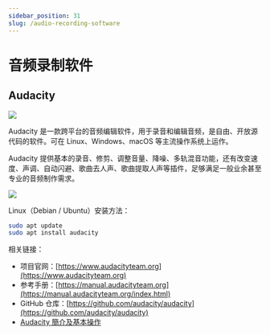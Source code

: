 ```yaml
---
sidebar_position: 31
slug: /audio-recording-software
---
```


# 音频录制软件



## Audacity

![](https://static.getiot.tech/audacity-logo.png#center)

Audacity 是一款跨平台的音频编辑软件，用于录音和编辑音频，是自由、开放源代码的软件。可在 Linux、Windows、macOS 等主流操作系统上运作。

Audacity 提供基本的录音、修剪、调整音量、降噪、多轨混音功能，还有改变速度、声调、自动闪避、歌曲去人声、歌曲提取人声等插件，足够满足一般业余甚至专业的音频制作需求。

![](https://static.getiot.tech/audacity-screenshot.png#center)

Linux（Debian / Ubuntu）安装方法：

```bash
sudo apt update
sudo apt install audacity
```

相关链接：

- 项目官网：[https://www.audacityteam.org](https://www.audacityteam.org)
- 参考手册：[https://manual.audacityteam.org](https://manual.audacityteam.org/index.html)
- GitHub 仓库：[https://github.com/audacity/audacity](https://github.com/audacity/audacity)
- [Audacity 簡介及基本操作](http://www.kyyeung.com/Computer/Audacity/audacity.htm)



